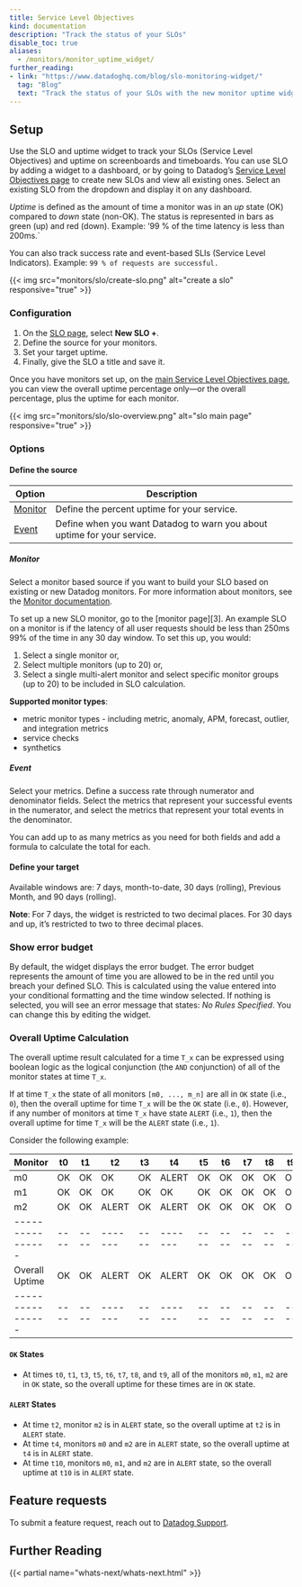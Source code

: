 ```yaml
---
title: Service Level Objectives
kind: documentation
description: "Track the status of your SLOs"
disable_toc: true
aliases:
  - /monitors/monitor_uptime_widget/
further_reading:
- link: "https://www.datadoghq.com/blog/slo-monitoring-widget/"
  tag: "Blog"
  text: "Track the status of your SLOs with the new monitor uptime widget"
---
```


## Setup

Use the SLO and uptime widget to track your SLOs (Service Level Objectives) and uptime on screenboards and timeboards. You can use SLO by adding a widget to a dashboard, or by going to Datadog’s [Service Level Objectives page][1] to create new SLOs and view all existing ones. Select an existing SLO from the dropdown and display it on any dashboard.

*Uptime* is defined as the amount of time a monitor was in an *up* state (OK) compared to *down* state (non-OK). The status is represented in bars as green (up) and red (down). Example: ’99 % of the time latency is less than 200ms.`

You can also track success rate and event-based SLIs (Service Level Indicators). Example: `99 % of requests are successful.`

{{< img src="monitors/slo/create-slo.png" alt="create a slo" responsive="true" >}}

### Configuration

1. On the [SLO page][1], select **New SLO +**.
2. Define the source for your monitors.
3. Set your target uptime.
4. Finally, give the SLO a title and save it.

Once you have monitors set up, on the [main Service Level Objectives page][1], you can view the overall uptime percentage only—or the overall percentage, plus the uptime for each monitor.

{{< img src="monitors/slo/slo-overview.png" alt="slo main page" responsive="true" >}}

### Options

#### Define the source

| Option              | Description                                                               |
| ------------------- | ------------------------------------------------------------------------- |
| [Monitor](#monitor) | Define the percent uptime for your service.                               |
| [Event](#event)     | Define when you want Datadog to warn you about uptime for your service.   |

##### Monitor

Select a monitor based source if you want to build your SLO based on existing or new Datadog monitors. For more information about monitors, see the [Monitor documentation][2].

To set up a new SLO monitor, go to the [monitor page][3]. An example SLO on a monitor is if the latency of all user requests should be less than 250ms 99% of the time in any 30 day window. To set this up, you would:

1. Select a single monitor or,
2. Select multiple monitors (up to 20) or,
3. Select a single multi-alert monitor and select specific monitor groups (up to 20) to be included in SLO calculation.

**Supported monitor types**:

- metric monitor types - including metric, anomaly, APM, forecast, outlier, and integration metrics
- service checks
- synthetics

##### Event

Select your metrics. Define a success rate through numerator and denominator fields. Select the metrics that represent your successful events in the numerator, and select the metrics that represent your total events in the denominator.

You can add up to as many metrics as you need for both fields and add a formula to calculate the total for each.

#### Define your target

Available windows are: 7 days, month-to-date, 30 days (rolling), Previous Month, and 90 days (rolling).

**Note**: For 7 days, the widget is restricted to two decimal places. For 30 days and up, it’s restricted to two to three decimal places.

### Show error budget

By default, the widget displays the error budget. The error budget represents the amount of time you are allowed to be in the red until you breach your defined SLO. This is calculated using the value entered into your conditional formatting and the time window selected. If nothing is selected, you will see an error message that states: _No Rules Specified_. You can change this by editing the widget.

### Overall Uptime Calculation

The overall uptime result calculated for a time `T_x` can be expressed using boolean logic as the logical conjunction (the `AND` conjunction) of all of the monitor states at time `T_x`.

If at time `T_x` the state of all monitors `[m0, ..., m_n]` are all in `OK` state (i.e., `0`), then the overall uptime for time `T_x` will be the `OK` state (i.e., `0`). However, if any number of monitors at time `T_x` have state `ALERT` (i.e., `1`), then the overall uptime for time `T_x` will be the `ALERT` state (i.e., `1`).

Consider the following example:

| Monitor        | t0 | t1 | t2    | t3 | t4    | t5 | t6 | t7 | t8 | t9 | t10   |
|----------------|----|----|-------|----|-------|----|----|----|----|----|-------|
| m0             | OK | OK | OK    | OK | ALERT | OK | OK | OK | OK | OK | ALERT |
| m1             | OK | OK | OK    | OK | OK    | OK | OK | OK | OK | OK | ALERT |
| m2             | OK | OK | ALERT | OK | ALERT | OK | OK | OK | OK | OK | ALERT |
|----------------|----|----|-------|----|-------|----|----|----|----|----|-------|
| Overall Uptime | OK | OK | ALERT | OK | ALERT | OK | OK | OK | OK | OK | ALERT |
|----------------|----|----|-------|----|-------|----|----|----|----|----|-------|

#### `OK` States

- At times `t0`, `t1`, `t3`, `t5`, `t6`, `t7`, `t8`, and `t9`, all of the monitors `m0`, `m1`, `m2` are in `OK` state, so the overall uptime for these times are in `OK` state.

#### `ALERT` States

- At time `t2`, monitor `m2` is in `ALERT` state, so the overall uptime at `t2` is in `ALERT` state.
- At time `t4`, monitors `m0` and `m2` are in `ALERT` state, so the overall uptime at `t4` is in `ALERT` state.
- At time `t10`, monitors `m0`, `m1`, and `m2` are in `ALERT` state, so the overall uptime at `t10` is in `ALERT` state.

## Feature requests

To submit a feature request, reach out to [Datadog Support][2].

## Further Reading

{{< partial name="whats-next/whats-next.html" >}}

[1]: https://app.datadoghq.com/slo
[2]: /monitors
